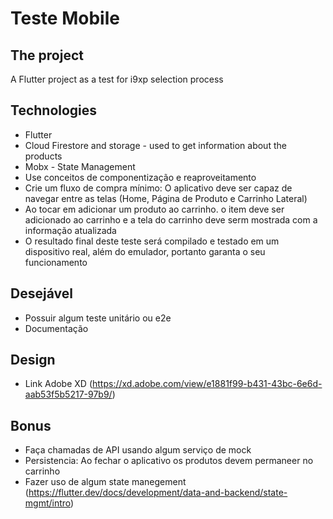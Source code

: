 # Teste Mobile

## The project

  A Flutter project as a test for i9xp selection process 

## Technologies
 
 - Flutter
 - Cloud Firestore and storage - used to get information about the products
 - Mobx - State Management
 - Use conceitos de componentização e reaproveitamento
 - Crie um fluxo de compra mínimo: O aplicativo deve ser capaz de navegar entre as telas (Home, Página de Produto e Carrinho Lateral)
 - Ao tocar em adicionar um produto ao carrinho. o item deve ser adicionado ao carrinho e a tela do carrinho deve serm mostrada com a informação atualizada
 - O resultado final deste teste será compilado e testado em um dispositivo real, além do emulador,  portanto garanta o seu funcionamento


## Desejável
 
 - Possuir algum teste unitário ou e2e
 - Documentação

## Design

 - Link Adobe XD (https://xd.adobe.com/view/e1881f99-b431-43bc-6e6d-aab53f5b5217-97b9/)

## Bonus
 - Faça chamadas de API usando algum serviço de mock 
 - Persistencia: Ao fechar o aplicativo os produtos devem permaneer no carrinho
 - Fazer uso de algum state manegement (https://flutter.dev/docs/development/data-and-backend/state-mgmt/intro)
